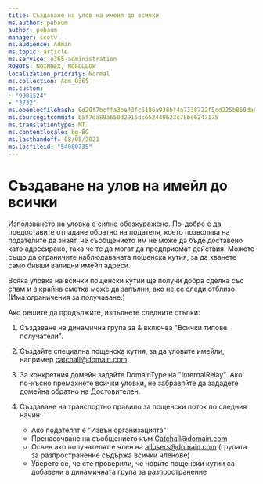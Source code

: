 ```yaml
---
title: Създаване на улов на имейл до всички
ms.author: pebaum
author: pebaum
manager: scotv
ms.audience: Admin
ms.topic: article
ms.service: o365-administration
ROBOTS: NOINDEX, NOFOLLOW
localization_priority: Normal
ms.collection: Adm_O365
ms.custom:
- "9001524"
- "3732"
ms.openlocfilehash: 0d20f7bcffa3be43fc6186a938bf4a7338722f5cd225b860da6357398db26a69
ms.sourcegitcommit: b5f7da89a650d2915dc652449623c78be6247175
ms.translationtype: MT
ms.contentlocale: bg-BG
ms.lasthandoff: 08/05/2021
ms.locfileid: "54080735"
---
```

# <a name="create-an-email-catch-all"></a>Създаване на улов на имейл до всички

Използването на уловка е силно обезкуражено. По-добре е да предоставите отпадане обратно на подателя, което позволява на подателите да знаят, че съобщението им не може да бъде доставено като адресирано, така че те да могат да предприемат действия. Можете също да ограничите наблюдаваната пощенска кутия, за да хванете само бивши валидни имейл адреси. 

Всяка уловка на всички пощенски кутии ще получи добра сделка със спам и в крайна сметка може да запълни, ако не се следи отблизо. (Има ограничения за получаване.) 

Ако решите да продължите, изпълнете следните стъпки:

1. Създаване на динамична група за & включва "Всички типове получатели".

2. Създайте специална пощенска кутия, за да уловите имейли, например catchall@domain.com.

3. За конкретния домейн задайте DomainType на "InternalRelay". Ако по-късно премахнете всички уловки, не забравяйте да зададете домейна обратно на Достовителен.

4. Създаване на транспортно правило за пощенски поток по следния начин:

    - Ако подателят е "Извън организацията"
    - Пренасочване на съобщението към Catchall@domain.com
    - Освен ако получателят е член на allusers@domain.com (групата за разпространение съдържа всички членове)
    - Уверете се, че сте проверили, че новите пощенски кутии са добавени в динамичната група за разпространение
